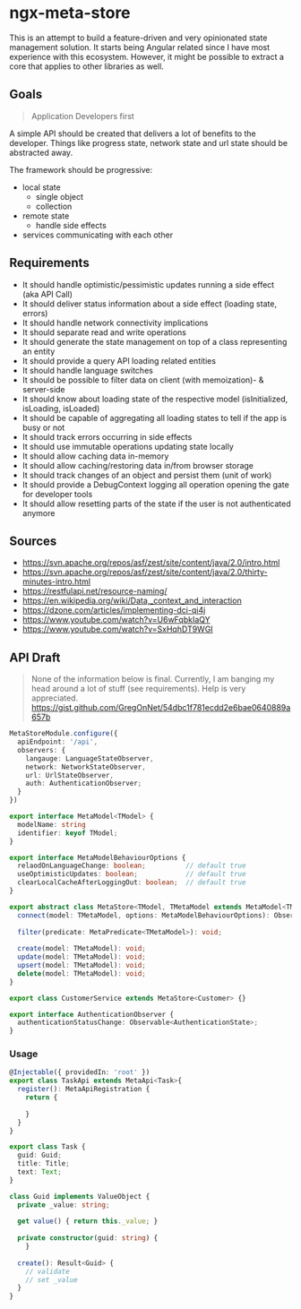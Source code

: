# ngx-meta-store

This is an attempt to build a feature-driven and very opinionated state management solution.
It starts being Angular related since I have most experience with this ecosystem.
However, it might be possible to extract a core that applies to other libraries as well.

## Goals

> Application Developers first

A simple API should be created that delivers a lot of benefits to the developer.
Things like progress state, network state and url state should be abstracted away.

The framework should be progressive:

- local state
  - single object
  - collection
- remote state
  - handle side effects
- services communicating with each other

## Requirements

- It should handle optimistic/pessimistic updates running a side effect (aka API Call)
- It should deliver status information about a side effect (loading state, errors)
- It should handle network connectivity implications
- It should separate read and write operations
- It should generate the state management on top of a class representing an entity
- It should provide a query API loading related entities
- It should handle language switches
- It should be possible to filter data on client (with memoization)- & server-side
- It should know about loading state of the respective model (isInitialized, isLoading, isLoaded)
- It should be capable of aggregating all loading states to tell if the app is busy or not
- It should track errors occurring in side effects
- It should use immutable operations updating state locally
- It should allow caching data in-memory
- It should allow caching/restoring data in/from browser storage
- It should track changes of an object and persist them (unit of work)
- It should provide a DebugContext logging all operation opening the gate for developer tools
- It should allow resetting parts of the state if the user is not authenticated anymore

## Sources

- https://svn.apache.org/repos/asf/zest/site/content/java/2.0/intro.html
- https://svn.apache.org/repos/asf/zest/site/content/java/2.0/thirty-minutes-intro.html
- https://restfulapi.net/resource-naming/
- https://en.wikipedia.org/wiki/Data,_context_and_interaction
- https://dzone.com/articles/implementing-dci-qi4j
- https://www.youtube.com/watch?v=U6wFqbkIaQY
- https://www.youtube.com/watch?v=SxHqhDT9WGI

## API Draft

> None of the information below is final.
> Currently, I am banging my head around a lot of stuff (see requirements).
> Help is very appreciated.
> https://gist.github.com/GregOnNet/54dbc1f781ecdd2e6bae0640889a657b

```ts
MetaStoreModule.configure({
  apiEndpoint: '/api',
  observers: {
    langauge: LanguageStateObserver,
    network: NetworkStateObserver,
    url: UrlStateObserver,
    auth: AuthenticationObserver;
  }
})

export interface MetaModel<TModel> {
  modelName: string
  identifier: keyof TModel;
}

export interface MetaModelBehaviourOptions {
  relaodOnLanguageChange: boolean;          // default true
  useOptimisticUpdates: boolean;            // default true
  clearLocalCacheAfterLoggingOut: boolean;  // default true
}

export abstract class MetaStore<TModel, TMetaModel extends MetaModel<TModel>> {
  connect(model: TMetaModel, options: MetaModelBehaviourOptions): Observable<TMetaModel[]>;
  
  filter(predicate: MetaPredicate<TMetaModel>): void;
 
  create(model: TMetaModel): void;
  update(model: TMetaModel): void;
  upsert(model: TMetaModel): void;
  delete(model: TMetaModel): void;
}

export class CustomerService extends MetaStore<Customer> {}

export interface AuthenticationObserver {
  authenticationStatusChange: Observable<AuthenticationState>;
}
```

### Usage

```ts
@Injectable({ providedIn: 'root' })
export class TaskApi extends MetaApi<Task>{
  register(): MetaApiRegistration {
    return {
      
    }
  }
}

export class Task {
  guid: Guid;
  title: Title;
  text: Text;
}

class Guid implements ValueObject {
  private _value: string;
  
  get value() { return this._value; }
  
  private constructor(guid: string) {
    }
  
  create(): Result<Guid> {
    // validate
    // set _value
  }
}
```

